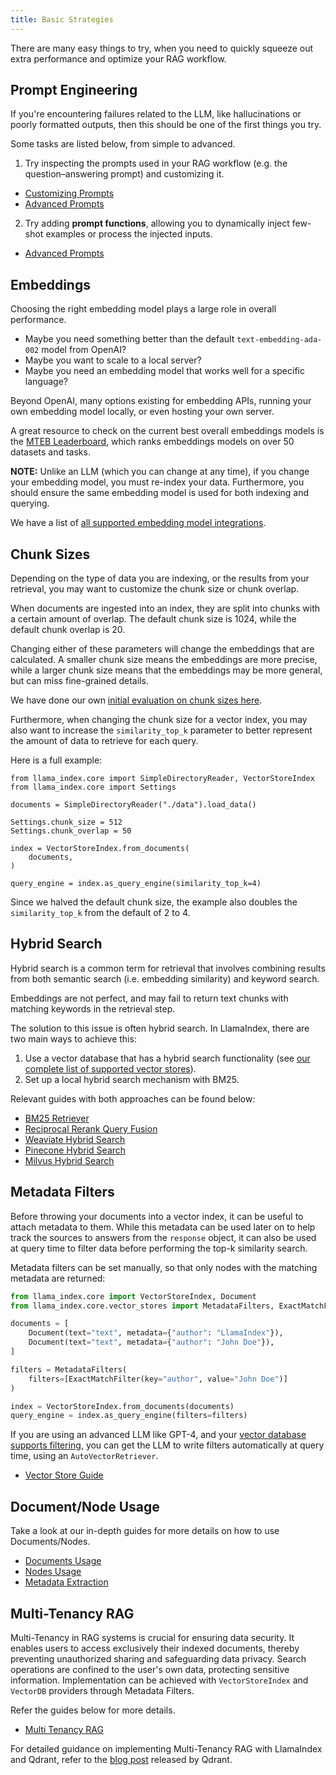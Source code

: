 ```yaml
---
title: Basic Strategies
---
```


There are many easy things to try, when you need to quickly squeeze out extra performance and optimize your RAG workflow.

## Prompt Engineering

If you're encountering failures related to the LLM, like hallucinations or poorly formatted outputs, then this
should be one of the first things you try.

Some tasks are listed below, from simple to advanced.

1. Try inspecting the prompts used in your RAG workflow (e.g. the question–answering prompt) and customizing it.

- [Customizing Prompts](/python/examples/prompts/prompt_mixin)
- [Advanced Prompts](/python/examples/prompts/advanced_prompts)

2. Try adding **prompt functions**, allowing you to dynamically inject few-shot examples or process the injected inputs.

- [Advanced Prompts](/python/examples/prompts/advanced_prompts)

## Embeddings

Choosing the right embedding model plays a large role in overall performance.

- Maybe you need something better than the default `text-embedding-ada-002` model from OpenAI?
- Maybe you want to scale to a local server?
- Maybe you need an embedding model that works well for a specific language?

Beyond OpenAI, many options existing for embedding APIs, running your own embedding model locally, or even hosting your own server.

A great resource to check on the current best overall embeddings models is the [MTEB Leaderboard](https://huggingface.co/spaces/mteb/leaderboard), which ranks embeddings models on over 50 datasets and tasks.

**NOTE:** Unlike an LLM (which you can change at any time), if you change your embedding model, you must re-index your data. Furthermore, you should ensure the same embedding model is used for both indexing and querying.

We have a list of [all supported embedding model integrations](/python/framework/module_guides/models/embeddings).

## Chunk Sizes

Depending on the type of data you are indexing, or the results from your retrieval, you may want to customize the chunk size or chunk overlap.

When documents are ingested into an index, they are split into chunks with a certain amount of overlap. The default chunk size is 1024, while the default chunk overlap is 20.

Changing either of these parameters will change the embeddings that are calculated. A smaller chunk size means the embeddings are more precise, while a larger chunk size means that the embeddings may be more general, but can miss fine-grained details.

We have done our own [initial evaluation on chunk sizes here](https://blog.llamaindex.ai/evaluating-the-ideal-chunk-size-for-a-rag-system-using-llamaindex-6207e5d3fec5).

Furthermore, when changing the chunk size for a vector index, you may also want to increase the `similarity_top_k` parameter to better represent the amount of data to retrieve for each query.

Here is a full example:

```
from llama_index.core import SimpleDirectoryReader, VectorStoreIndex
from llama_index.core import Settings

documents = SimpleDirectoryReader("./data").load_data()

Settings.chunk_size = 512
Settings.chunk_overlap = 50

index = VectorStoreIndex.from_documents(
    documents,
)

query_engine = index.as_query_engine(similarity_top_k=4)
```

Since we halved the default chunk size, the example also doubles the `similarity_top_k` from the default of 2 to 4.

## Hybrid Search

Hybrid search is a common term for retrieval that involves combining results from both semantic search (i.e. embedding similarity) and keyword search.

Embeddings are not perfect, and may fail to return text chunks with matching keywords in the retrieval step.

The solution to this issue is often hybrid search. In LlamaIndex, there are two main ways to achieve this:

1. Use a vector database that has a hybrid search functionality (see [our complete list of supported vector stores](/python/framework/module_guides/storing/vector_stores)).
2. Set up a local hybrid search mechanism with BM25.

Relevant guides with both approaches can be found below:

- [BM25 Retriever](/python/examples/retrievers/bm25_retriever)
- [Reciprocal Rerank Query Fusion](/python/examples/retrievers/reciprocal_rerank_fusion)
- [Weaviate Hybrid Search](/python/examples/vector_stores/weaviateindexdemo-hybrid)
- [Pinecone Hybrid Search](/python/examples/vector_stores/pineconeindexdemo-hybrid)
- [Milvus Hybrid Search](/python/examples/vector_stores/milvushybridindexdemo)

## Metadata Filters

Before throwing your documents into a vector index, it can be useful to attach metadata to them. While this metadata can be used later on to help track the sources to answers from the `response` object, it can also be used at query time to filter data before performing the top-k similarity search.

Metadata filters can be set manually, so that only nodes with the matching metadata are returned:

```python
from llama_index.core import VectorStoreIndex, Document
from llama_index.core.vector_stores import MetadataFilters, ExactMatchFilter

documents = [
    Document(text="text", metadata={"author": "LlamaIndex"}),
    Document(text="text", metadata={"author": "John Doe"}),
]

filters = MetadataFilters(
    filters=[ExactMatchFilter(key="author", value="John Doe")]
)

index = VectorStoreIndex.from_documents(documents)
query_engine = index.as_query_engine(filters=filters)
```

If you are using an advanced LLM like GPT-4, and your [vector database supports filtering](/python/framework/module_guides/storing/vector_stores), you can get the LLM to write filters automatically at query time, using an `AutoVectorRetriever`.

- [Vector Store Guide](/python/framework/module_guides/indexing/vector_store_guide)

## Document/Node Usage

Take a look at our in-depth guides for more details on how to use Documents/Nodes.

- [Documents Usage](/python/framework/module_guides/loading/documents_and_nodes/usage_documents)
- [Nodes Usage](/python/framework/module_guides/loading/documents_and_nodes/usage_nodes)
- [Metadata Extraction](/python/framework/module_guides/loading/documents_and_nodes/usage_metadata_extractor)

## Multi-Tenancy RAG

Multi-Tenancy in RAG systems is crucial for ensuring data security. It enables users to access exclusively their indexed documents, thereby preventing unauthorized sharing and safeguarding data privacy. Search operations are confined to the user's own data, protecting sensitive information. Implementation can be achieved with `VectorStoreIndex` and `VectorDB` providers through Metadata Filters.

Refer the guides below for more details.

- [Multi Tenancy RAG](/python/examples/multi_tenancy/multi_tenancy_rag)

For detailed guidance on implementing Multi-Tenancy RAG with LlamaIndex and Qdrant, refer to the [blog post](https://qdrant.tech/documentation/tutorials/llama-index-multitenancy/) released by Qdrant.
